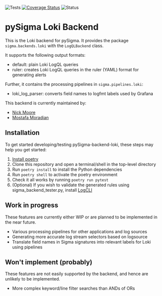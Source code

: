 ![Tests](https://github.com/grafana/pySigma-backend-loki/actions/workflows/test.yml/badge.svg)
[![Coverage Status](https://coveralls.io/repos/github/grafana/pySigma-backend-loki/badge.svg?branch=main&t=lvM1Ns)](https://coveralls.io/github/grafana/pySigma-backend-loki?branch=main)
![Status](https://img.shields.io/badge/Status-pre--release-orange)

# pySigma Loki Backend

This is the Loki backend for pySigma. It provides the package `sigma.backends.loki` with the `LogQLBackend` class.

It supports the following output formats:

* default: plain Loki LogQL queries
* ruler: creates Loki LogQL queries in the ruler (YAML) format for generating alerts

Further, it contains the processing pipelines in `sigma.pipelines.loki`:

* loki\_log\_parser: converts field names to logfmt labels used by Grafana

This backend is currently maintained by:

* [Nick Moore](https://github.com/kelnage)
* [Mostafa Moradian](https://github.com/mostafa)

## Installation

To get started developing/testing pySigma-backend-loki, these steps may help you get started:

1. [Install poetry](https://python-poetry.org/docs/#installation)
2. Clone this repository and open a terminal/shell in the top-level directory
3. Run `poetry install` to install the Python dependencies
4. Run `poetry shell` to activate the poetry environment
5. Check it all works by running `poetry run pytest`
6. (Optional) If you wish to validate the generated rules using sigma\_backend\_tester.py, install
   [LogCLI](https://grafana.com/docs/loki/latest/tools/logcli/)

## Work in progress

These features are currently either WIP or are planned to be implemented in the near future.

* Various processing pipelines for other applications and log sources
* Generating more accurate log stream selectors based on logsource
* Translate field names in Sigma signatures into relevant labels for Loki using pipelines

## Won't implement (probably)

These features are not easily supported by the backend, and hence are unlikely to be implemented.

* More complex keyword/line filter searches than ANDs of ORs
